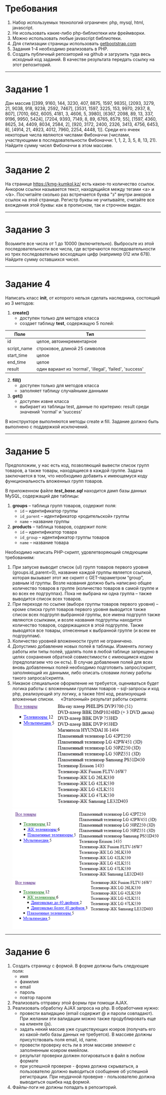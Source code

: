 # Требования
1.	Набор используемых технологий ограничен: php, mysql, html, javascript.
2.	Не исользовать какие-либо php-библиотеки или фреймворки.
3.	Можно использовать любые javascript библиотеки.
4.	Для стилизации страницы использовать [getbootstrap.com](https://getbootstrap.com/)
5.	Задания 1-4 необходимо реализовать в PHP.
6.	Создать публичный репозиторий на github и загрузить туда весь исходный код заданий. В качестве результата передать ссылку на этот репозиторий.

---

# Задание 1
Дан массив [[399, 9160, 144, 3230, 407, 8875, 1597, 9835], [2093, 3279, 21, 9038, 918, 9238, 2592, 7467], [3531, 1597, 3225, 153, 9970, 2937, 8, 807], [7010, 662, 6005, 4181, 3, 4606, 5, 3980], [6367, 2098, 89, 13, 337, 9196, 9950, 5424], [7204, 9393, 7149, 8, 89, 6765, 8579, 55], [1597, 4360, 8625, 34, 4409, 8034, 2584, 2], [920, 3172, 2400, 2326, 3413, 4756, 6453, 8], [4914, 21, 4923, 4012, 7960, 2254, 4448, 1]]. Среди его ячеек некоторые числа являются числами Фибоначчи (числами, участвующими в последовательности Фибоначчи: 1, 1, 2, 3, 5, 8, 13, 21). Найдите сумму чисел Фибоначчи в этом массиве.

---

# Задание 2
На странице https://kmg-kumkol.kz/ есть какое-то количество ссылок. Анкором ссылки называется текст, находящийся между тегами &lt;a&gt; и &lt;&frasl;a&gt;. Посчитайте сколько раз встречается буква "з" внутри анкоров ссылок на этой странице. Регистр буквы не учитывайте, считайте все вхождения этой буквы: как в прописном, так и строчном видах.

---

# Задание 3
Возьмите все числа от 1 до 10000 (включительно). Выбросьте из этой последовательности все числа, где встречаются последовательности из трех последовательно восходящих цифр (например 012 или 678). Найдите сумму оставшихся чисел.

---

# Задание 4
Написать класс **init**, от которого нельзя сделать наследника, состоящий из 3 методов:
1.	**create()**
    - доступен только для методов класса
    - создает таблицу **test**, содержащую 5 полей:

Поле | Тип
--- | ---
id | целое, автоинкрементарное
script_name | строковое, длиной 25 символов
start_time | целое
end_time | целое
result | один вариант из 'normal', 'illegal', 'failed', 'success'

2.	**fill()**<br />
    - доступен только для методов класса
    - заполняет таблицу случайными данными
3.	**get()**
    - доступен извне класса
    - выбирает из таблицы test, данные по критерию: result среди значений 'normal' и 'success'

В конструкторе выполняются методы create и fill. Задание должно быть выполнено с поддержкой исключений.

---

# Задание 5
Предположим, у нас есть код, позволяющий вывести список групп товаров, а также товары, находящиеся в каждой группе. Задача заключается в том, что необходимо добавить к имеющемуся коду функциональность вложенных групп товаров.

В приложенном файле ***test_base.sql*** находится дамп базы данных MySQL, содержащий две таблицы:

1.	**groups** – таблица групп товаров, содержит поля:
    - `id` – идентификатор группы
    - `id_parent` – идентификатор «родительской» группы
    - `name` – название группы
2.	**products** – таблица товаров, содержит  поля:
    - `id` – идентификатор товара
    - `id_group` – идентификатор группы товаров
    - `name` – название товара

Необходимо написать PHP-скрипт, удовлетворяющий следующим требованиям:
1.	При запуске выводит список (ul) групп товаров первого уровня (groups.id_parent=0), название каждой группы является ссылкой, которая вызывает этот же скрипт с GET-параметром “group”, равным id группы. Возле названия должно быть написано общее количество товаров в группе (количество товаров в самой группе и во всех ее подгруппах). Пока не выбрана ни одна группа – также выводится список всех товаров.
2.	При переходе по ссылке (выборе группы товаров первого уровня) – кроме списка групп товаров первого уровня выводится также список всех подгрупп выбранной группы, все имена подгрупп также являются ссылками, и возле названия подгруппы находится количество товаров, содержащихся в этой подгруппе. Также выводятся все товары, отнесенные к выбранной группе (и всем ее подгруппам). 
3.	Количество уровней вложенности групп не ограничено.
4.	Допустимо добавление новых полей в таблицы. Изменять  логику работы или типы полей, удалять поля в любой таблице запрещено в целях сохранения обратной совместимости с имеющимся кодом (предполагаем что он есть). В случае добавления полей для всех вновь добавленных полей необходимо подготовить запрос/скрипт, заполняющий их данными, либо описать словами логику работы такого запроса/скрипта. 
6.	Никакое специальное оформление не требуется, оцениваться будет логика работы с вложенными группами товаров – sql-запросы и код php, реализующий эту логику, а также html код, реализующий вложенные списки.
 
«Эталонный» результат работы скрипта:
![Example Program Result Part 1](task-5/img/task5-img-1.png)
![Example Program Result Part 2](task-5/img/task5-img-2.png)
![Example Program Result Part 3](task-5/img/task5-img-3.png)

---

# Задание 6

1. Создать страницу с формой. В форме должны быть следующие поля:
    - имя
    - фамилия
    - email
    - пароль
    - повтор пароля
2. Реализовать отправку этой формы при помощи AJAX.
3. Реализовать обработку AJAX запроса на php. В обработчике нужно:
   - провести валидацию (email содержит @ и пароли совпадают). При желании эти валидации можно также продублировать еще на клиенте (js).
   - задать некий массив уже существующих юзеров (получать его из какой-либо базы данных не требуется). В массиве должны присутствовать поля email, id, name.
   - провести проверку есть ли в этом массиве элемент с заполненным юзером емейлом.
   - результат проверки должен логироваться в файл в любом формате
   - при успешной проверке - форма должна скрываться, а пользователю должно выводиться сообщение об успешной регистрации. При неудачной проверке - пользователю должна выводиться ошибка над формой.
4. Файлы-логи не должны попадать в репозиторий.
